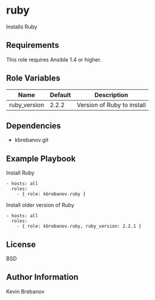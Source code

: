 ruby
====

Installs Ruby

Requirements
------------

This role requires Ansible 1.4 or higher.

Role Variables
--------------

| Name         | Default | Description                |
|--------------|---------|----------------------------|
| ruby_version | 2.2.2   | Version of Ruby to install |

Dependencies
------------

- kbrebanov.git

Example Playbook
----------------


Install Ruby
```
- hosts: all
  roles:
    - { role: kbrebanov.ruby }
```

Install older version of Ruby
```
- hosts: all
  roles:
    - { role: kbrebanov.ruby, ruby_version: 2.2.1 }
```

License
-------

BSD

Author Information
------------------

Kevin Brebanov
